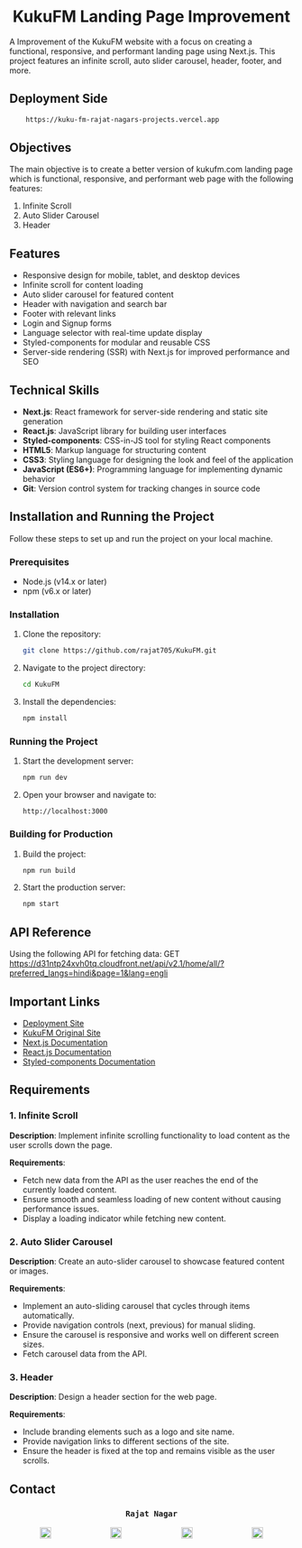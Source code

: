 <h1 align="center">KukuFM Landing Page Improvement</h1>

A Improvement of the KukuFM website with a focus on creating a functional, responsive, and performant landing page using Next.js. This project features an infinite scroll, auto slider carousel, header, footer, and more.

## Deployment Side
```sh
    https://kuku-fm-rajat-nagars-projects.vercel.app
```

## Objectives

The main objective is to create a better version of kukufm.com landing page which is functional, responsive, and performant web page with the following features:
1. Infinite Scroll
2. Auto Slider Carousel
3. Header

## Features

- Responsive design for mobile, tablet, and desktop devices
- Infinite scroll for content loading
- Auto slider carousel for featured content
- Header with navigation and search bar
- Footer with relevant links
- Login and Signup forms
- Language selector with real-time update display
- Styled-components for modular and reusable CSS
- Server-side rendering (SSR) with Next.js for improved performance and SEO

## Technical Skills

- **Next.js**: React framework for server-side rendering and static site generation
- **React.js**: JavaScript library for building user interfaces
- **Styled-components**: CSS-in-JS tool for styling React components
- **HTML5**: Markup language for structuring content
- **CSS3**: Styling language for designing the look and feel of the application
- **JavaScript (ES6+)**: Programming language for implementing dynamic behavior
- **Git**: Version control system for tracking changes in source code

## Installation and Running the Project

Follow these steps to set up and run the project on your local machine.

### Prerequisites

- Node.js (v14.x or later)
- npm (v6.x or later)

### Installation

1. Clone the repository:

    ```sh
    git clone https://github.com/rajat705/KukuFM.git
    ```

2. Navigate to the project directory:

    ```sh
    cd KukuFM
    ```

3. Install the dependencies:

    ```sh
    npm install
    ```


### Running the Project

1. Start the development server:

    ```sh
    npm run dev
    ```

2. Open your browser and navigate to:

    ```
    http://localhost:3000
    ```

### Building for Production

1. Build the project:

    ```sh
    npm run build
    ```

2. Start the production server:

    ```sh
    npm start
    ```


## API Reference

Using the following API for fetching data:
GET https://d31ntp24xvh0tq.cloudfront.net/api/v2.1/home/all/?preferred_langs=hindi&page=1&lang=engli

## Important Links

- [Deployment Site](https://kuku-fm.vercel.app/)
- [KukuFM Original Site](https://kukufm.com)
- [Next.js Documentation](https://nextjs.org/docs)
- [React.js Documentation](https://reactjs.org/docs/getting-started.html)
- [Styled-components Documentation](https://styled-components.com/docs)

##  Requirements

### 1. Infinite Scroll

**Description**: Implement infinite scrolling functionality to load content as the user scrolls down the page.

**Requirements**:
- Fetch new data from the API as the user reaches the end of the currently loaded content.
- Ensure smooth and seamless loading of new content without causing performance issues.
- Display a loading indicator while fetching new content.

### 2. Auto Slider Carousel

**Description**: Create an auto-slider carousel to showcase featured content or images.

**Requirements**:
- Implement an auto-sliding carousel that cycles through items automatically.
- Provide navigation controls (next, previous) for manual sliding.
- Ensure the carousel is responsive and works well on different screen sizes.
- Fetch carousel data from the API.

### 3. Header

**Description**: Design a header section for the web page.

**Requirements**:
- Include branding elements such as a logo and site name.
- Provide navigation links to different sections of the site.
- Ensure the header is fixed at the top and remains visible as the user scrolls.
<!--
## Contributing

Contributions are welcome! If you have any ideas, suggestions, or improvements, feel free to open an issue or submit a pull request.
-->

## Contact 
 <h3 align="center">
  <code> Rajat Nagar </code>
</h3>
<p align="center">
    <a href="mailto:rajatnagar7893@gmail.com" target="_blank" style="margin-right: 50px;"><img src="https://upload.wikimedia.org/wikipedia/commons/7/7e/Gmail_icon_%282020%29.svg" alt="Gmail" width="20" height="20"></a>
    &nbsp;&nbsp;&nbsp;&nbsp;&nbsp;&nbsp;&nbsp;&nbsp;&nbsp;&nbsp;&nbsp;&nbsp;
    <a href="https://www.linkedin.com/in/rajat-nagar/" target="_blank" style="margin-right: 50px;"><img src="https://upload.wikimedia.org/wikipedia/commons/c/ca/LinkedIn_logo_initials.png" alt="LinkedIn" width="20" height="20"></a>
    &nbsp;&nbsp;&nbsp;&nbsp;&nbsp;&nbsp;&nbsp;&nbsp;&nbsp;&nbsp;&nbsp;&nbsp;
    <a href="https://github.com/rajat705" target="_blank" style="margin-right: 50px;"><img src="https://upload.wikimedia.org/wikipedia/commons/c/c2/GitHub_Invertocat_Logo.svg" alt="GitHub" width="20" height="20"></a>
    &nbsp;&nbsp;&nbsp;&nbsp;&nbsp;&nbsp;&nbsp;&nbsp;&nbsp;&nbsp;&nbsp;&nbsp;
    <a href="https://www.instagram.com/_rajatnagar_/" target="_blank"><img src="https://upload.wikimedia.org/wikipedia/commons/a/a5/Instagram_icon.png" alt="Instagram" width="20" height="20"></a>
</p>




